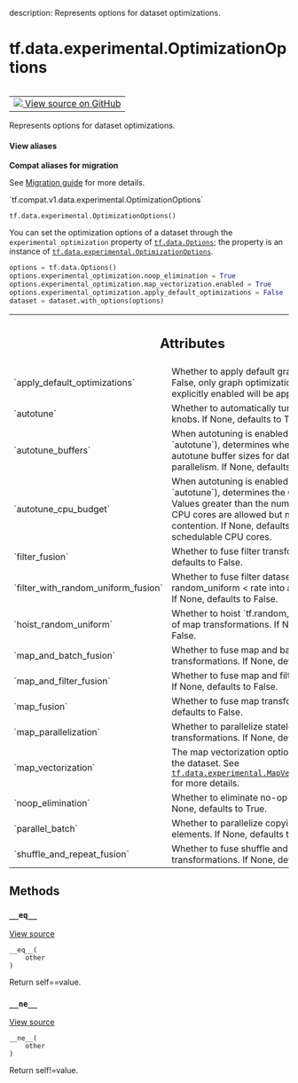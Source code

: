 description: Represents options for dataset optimizations.

<div itemscope itemtype="http://developers.google.com/ReferenceObject">
<meta itemprop="name" content="tf.data.experimental.OptimizationOptions" />
<meta itemprop="path" content="Stable" />
<meta itemprop="property" content="__eq__"/>
<meta itemprop="property" content="__init__"/>
<meta itemprop="property" content="__ne__"/>
</div>

# tf.data.experimental.OptimizationOptions

<!-- Insert buttons and diff -->

<table class="tfo-notebook-buttons tfo-api nocontent" align="left">
<td>
  <a target="_blank" href="https://github.com/tensorflow/tensorflow/blob/r2.2/tensorflow/python/data/experimental/ops/optimization_options.py#L70-L262">
    <img src="https://www.tensorflow.org/images/GitHub-Mark-32px.png" />
    View source on GitHub
  </a>
</td>
</table>



Represents options for dataset optimizations.

<section class="expandable">
  <h4 class="showalways">View aliases</h4>
  <p>
<b>Compat aliases for migration</b>
<p>See
<a href="https://www.tensorflow.org/guide/migrate">Migration guide</a> for
more details.</p>
<p>`tf.compat.v1.data.experimental.OptimizationOptions`</p>
</p>
</section>

<pre class="devsite-click-to-copy prettyprint lang-py tfo-signature-link">
<code>tf.data.experimental.OptimizationOptions()
</code></pre>



<!-- Placeholder for "Used in" -->

You can set the optimization options of a dataset through the
`experimental_optimization` property of <a href="../../../tf/data/Options.md"><code>tf.data.Options</code></a>; the property is
an instance of <a href="../../../tf/data/experimental/OptimizationOptions.md"><code>tf.data.experimental.OptimizationOptions</code></a>.

```python
options = tf.data.Options()
options.experimental_optimization.noop_elimination = True
options.experimental_optimization.map_vectorization.enabled = True
options.experimental_optimization.apply_default_optimizations = False
dataset = dataset.with_options(options)
```



<!-- Tabular view -->
 <table class="responsive fixed orange">
<colgroup><col width="214px"><col></colgroup>
<tr><th colspan="2"><h2 class="add-link">Attributes</h2></th></tr>

<tr>
<td>
`apply_default_optimizations`
</td>
<td>
Whether to apply default graph optimizations. If False, only graph optimizations that have been explicitly enabled will be applied.
</td>
</tr><tr>
<td>
`autotune`
</td>
<td>
Whether to automatically tune performance knobs. If None, defaults to True.
</td>
</tr><tr>
<td>
`autotune_buffers`
</td>
<td>
When autotuning is enabled (through `autotune`), determines whether to also autotune buffer sizes for datasets with parallelism. If None, defaults to False.
</td>
</tr><tr>
<td>
`autotune_cpu_budget`
</td>
<td>
When autotuning is enabled (through `autotune`), determines the CPU budget to use. Values greater than the number of schedulable CPU cores are allowed but may result in CPU contention. If None, defaults to the number of schedulable CPU cores.
</td>
</tr><tr>
<td>
`filter_fusion`
</td>
<td>
Whether to fuse filter transformations. If None, defaults to False.
</td>
</tr><tr>
<td>
`filter_with_random_uniform_fusion`
</td>
<td>
Whether to fuse filter dataset that predicts random_uniform < rate into a sampling dataset. If None, defaults to False.
</td>
</tr><tr>
<td>
`hoist_random_uniform`
</td>
<td>
Whether to hoist `tf.random_uniform()` ops out of map transformations. If None, defaults to False.
</td>
</tr><tr>
<td>
`map_and_batch_fusion`
</td>
<td>
Whether to fuse map and batch transformations. If None, defaults to True.
</td>
</tr><tr>
<td>
`map_and_filter_fusion`
</td>
<td>
Whether to fuse map and filter transformations. If None, defaults to False.
</td>
</tr><tr>
<td>
`map_fusion`
</td>
<td>
Whether to fuse map transformations. If None, defaults to False.
</td>
</tr><tr>
<td>
`map_parallelization`
</td>
<td>
Whether to parallelize stateless map transformations. If None, defaults to False.
</td>
</tr><tr>
<td>
`map_vectorization`
</td>
<td>
The map vectorization options associated with the dataset. See <a href="../../../tf/data/experimental/MapVectorizationOptions.md"><code>tf.data.experimental.MapVectorizationOptions</code></a> for more details.
</td>
</tr><tr>
<td>
`noop_elimination`
</td>
<td>
Whether to eliminate no-op transformations. If None, defaults to True.
</td>
</tr><tr>
<td>
`parallel_batch`
</td>
<td>
Whether to parallelize copying of batch elements. If None, defaults to False.
</td>
</tr><tr>
<td>
`shuffle_and_repeat_fusion`
</td>
<td>
Whether to fuse shuffle and repeat transformations. If None, defaults to True.
</td>
</tr>
</table>



## Methods

<h3 id="__eq__"><code>__eq__</code></h3>

<a target="_blank" href="https://github.com/tensorflow/tensorflow/blob/r2.2/tensorflow/python/data/util/options.py#L37-L43">View source</a>

<pre class="devsite-click-to-copy prettyprint lang-py tfo-signature-link">
<code>__eq__(
    other
)
</code></pre>

Return self==value.


<h3 id="__ne__"><code>__ne__</code></h3>

<a target="_blank" href="https://github.com/tensorflow/tensorflow/blob/r2.2/tensorflow/python/data/util/options.py#L45-L49">View source</a>

<pre class="devsite-click-to-copy prettyprint lang-py tfo-signature-link">
<code>__ne__(
    other
)
</code></pre>

Return self!=value.




